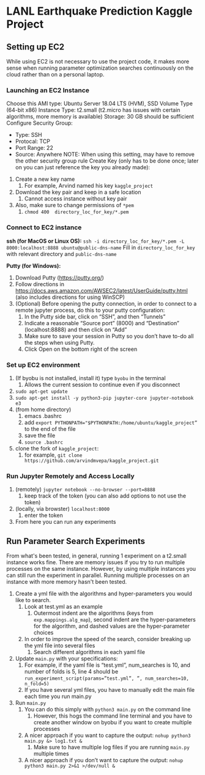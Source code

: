 # LANL Earthquake Prediction Kaggle Project

## Setting up EC2

While using EC2 is not necessary to use the project code, it makes more sense when running parameter optimization searches continuously on the cloud rather than on a personal laptop.

### Launching an EC2 Instance
Choose this AMI type: Ubuntu Server 18.04 LTS (HVM), SSD Volume Type (64-bit x86)
Instance Type: t2.small (t2.micro has issues with certain algorithms, more memory is available)
Storage: 30 GB should be sufficient
Configure Security Group:
- Type: SSH
- Protocal: TCP
- Port Range: 22
- Source: Anywhere
NOTE: When using this setting, may have to remove the other security group rule
Create Key (only has to be done once; later on you can just reference the key you already made):
1. Create a new key name
    1. For example, Arvind named his key `kaggle_project`
2. Download the key pair and keep in a safe location
    1. Cannot access instance without key pair
3. Also, make sure to change permissions of `*pem`
    1. `chmod 400  directory_loc_for_key/*.pem`

### Connect to EC2 instance
**ssh (for MacOS or Linux OS):**
`ssh -i directory_loc_for_key/*.pem -L 8000:localhost:8888 ubuntu@public-dns-name`
Fill in `directory_loc_for_key` with relevant directory and `public-dns-name`

**Putty (for Windows):**
1. Download Putty (https://putty.org/)
2. Follow directions in https://docs.aws.amazon.com/AWSEC2/latest/UserGuide/putty.html (also includes directions for using WinSCP)
3. (Optional) Before opening the putty connection, in order to connect to a remote jupyter process, do this to your putty configuration:
    1. In the Putty side bar, click on “SSH”, and then “Tunnels”
    2. Indicate a reasonable “Source port” (8000) and “Destination” (localhost:8888) and then click on “Add”
    3. Make sure to save your session in Putty so you don’t have to-do all the steps when using Putty.
    4. Click Open on the bottom right of the screen

### Set up EC2 environment
1. (If byobu is not installed, install it) type `byobu` in the terminal
    1. Allows the current session to continue even if you disconnect
2. `sudo apt-get update`
3. `sudo apt-get install -y python3-pip jupyter-core jupyter-notebook e3`
4. (from home directory)
    1. emacs .bashrc
    2. add `export PYTHONPATH="$PYTHONPATH:/home/ubuntu/kaggle_project”` to the end of the file
    3. save the file
    4. `source .bashrc`
4. clone the fork of `kaggle_project`:
    1. for example, `git clone https://github.com/arvindmvepa/kaggle_project.git`

### Run Jupyter Remotely and Access Locally
1. (remotely) `jupyter notebook --no-browser --port=8888`
    1. keep track of the token (you can also add options to not use the token)
2. (locally, via browster) `localhost:8000`
    1. enter the token
3. From here you can run any experiments

## Run Parameter Search Experiments
From what's been tested, in general, running 1 experiment on a t2.small instance works fine. There are memory issues if you try to run multiple processes on the same instance. However, by using multiple instances you can still run the experiment in parallel. Running multiple processes on an instance with more memory hasn't been tested.
1.	Create a yml file with the algorithms and hyper-parameters you would like to search.
    1. Look at test.yml as an example
        1. Outermost indent are the algorithms (keys from `exp.mappings.alg_map`), second indent are the hyper-parameters for the algorithm, and dashed values are the hyper-parameter choices
    1. In order to improve the speed of the search, consider breaking up the yml file into several files
        1. Search different algorithms in each yaml file
2.	Update `main.py` with your specifications:
    1. For example, if the yaml file is “test.yml”, num_searches is 10, and number of folds is 5, line 4 should be `run_experiment_script(params=”test.yml”, ”, num_searches=10, n_fold=5)`
    2. If you have several yml files, you have to manually edit the main file each time you run main.py
3.	Run `main.py`
    1. You can do this simply with `python3 main.py` on the command line
        1. However, this hogs the command line terminal and you have to create another window on byobu if you want to create multiple processes
    2. A nicer approach if you want to capture the output: `nohup python3 main.py &> log1.txt &`
        1. Make sure to have multiple log files if you are running `main.py` multiple times
    3. A nicer approach if you don’t want to capture the output: `nohup python3 main.py 2>&1 >/dev/null &`



